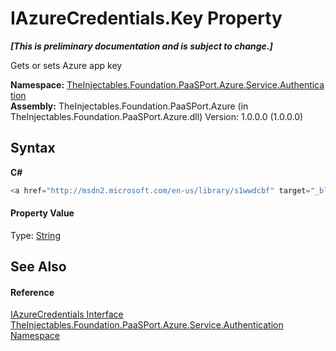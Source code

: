 # IAzureCredentials.Key Property 
 _**\[This is preliminary documentation and is subject to change.\]**_

Gets or sets Azure app key

**Namespace:**&nbsp;<a href="4128250a-8b76-edcb-2956-9aacfe4a4ed9">TheInjectables.Foundation.PaaSPort.Azure.Service.Authentication</a><br />**Assembly:**&nbsp;TheInjectables.Foundation.PaaSPort.Azure (in TheInjectables.Foundation.PaaSPort.Azure.dll) Version: 1.0.0.0 (1.0.0.0)

## Syntax

**C#**<br />
``` C#
<a href="http://msdn2.microsoft.com/en-us/library/s1wwdcbf" target="_blank">string</a> Key { get; set; }
```


#### Property Value
Type: <a href="http://msdn2.microsoft.com/en-us/library/s1wwdcbf" target="_blank">String</a>

## See Also


#### Reference
<a href="07121e64-9f8a-9a49-b4b5-aac33228cad1">IAzureCredentials Interface</a><br /><a href="4128250a-8b76-edcb-2956-9aacfe4a4ed9">TheInjectables.Foundation.PaaSPort.Azure.Service.Authentication Namespace</a><br />